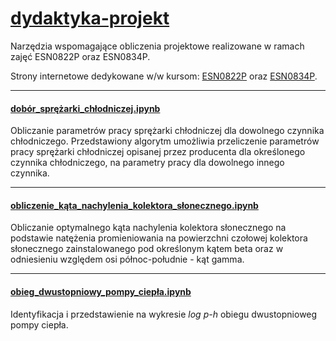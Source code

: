 # [dydaktyka-projekt](https://github.com/zajaczkowski/dydaktyka-projekt)
Narzędzia wspomagające obliczenia projektowe realizowane w ramach zajęć ESN0822P oraz ESN0834P.

Strony internetowe dedykowane w/w kursom: [ESN0822P](http://fluid.itcmp.pwr.wroc.pl/~zajaczkowski/?page=class_ESN0822P) oraz [ESN0834P](http://fluid.itcmp.pwr.wroc.pl/~zajaczkowski/?page=class_ESN0834P).

---

#### [dobór_sprężarki_chłodniczej.ipynb](https://github.com/zajaczkowski/dydaktyka-projekt/blob/master/dobór_sprężarki_chłodniczej.ipynb)

Obliczanie parametrów pracy sprężarki chłodniczej dla dowolnego czynnika chłodniczego. Przedstawiony algorytm umożliwia przeliczenie parametrów pracy sprężarki chłodniczej opisanej przez producenta dla określonego czynnika chłodniczego, na parametry pracy dla dowolnego innego czynnika.

---

#### [obliczenie_kąta_nachylenia_kolektora_słonecznego.ipynb](https://github.com/zajaczkowski/dydaktyka-projekt/blob/master/obliczenie_kąta_nachylenia_kolektora_słonecznego.ipynb)

Obliczanie optymalnego kąta nachylenia kolektora słonecznego na podstawie natężenia promieniowania na powierzchni czołowej kolektora słonecznego zainstalowanego pod określonym kątem beta oraz w odniesieniu względem osi północ-południe - kąt gamma.

---

#### [obieg_dwustopniowy_pompy_ciepła.ipynb](https://github.com/zajaczkowski/dydaktyka-projekt/blob/master/obieg_dwustopniowy_pompy_ciepła.ipynb)

Identyfikacja i przedstawienie na wykresie *log p-h* obiegu dwustopnioweg pompy ciepła.
